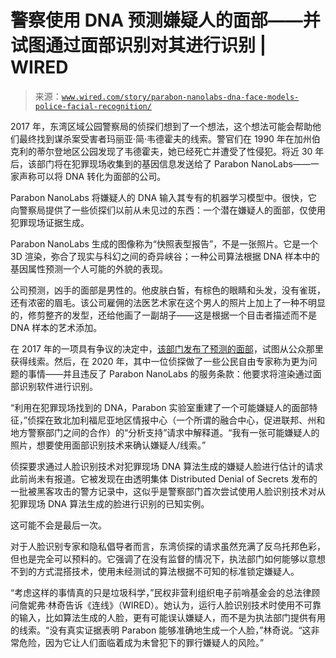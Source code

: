 <!--yml

分类：未分类

日期：2024-05-27 15:03:02

-->

# 警察使用 DNA 预测嫌疑人的面部——并试图通过面部识别对其进行识别 | WIRED

> 来源：[`www.wired.com/story/parabon-nanolabs-dna-face-models-police-facial-recognition/`](https://www.wired.com/story/parabon-nanolabs-dna-face-models-police-facial-recognition/)

2017 年，东湾区域公园警察局的侦探们想到了一个想法，这个想法可能会帮助他们最终找到谋杀案受害者玛丽亚·简·韦德霍夫的线索。警官们在 1990 年在加州伯克利的蒂尔登地区公园发现了韦德霍夫，她已经死亡并遭受了性侵犯。将近 30 年后，该部门将在犯罪现场收集到的基因信息发送给了 Parabon NanoLabs——一家声称可以将 DNA 转化为面部的公司。

Parabon NanoLabs 将嫌疑人的 DNA 输入其专有的机器学习模型中。很快，它向警察局提供了一些侦探们以前从未见过的东西：一个潜在嫌疑人的面部，仅使用犯罪现场证据生成。

Parabon NanoLabs 生成的图像称为“快照表型报告”，不是一张照片。它是一个 3D 渲染，弥合了现实与科幻之间的奇异峡谷；一种公司算法根据 DNA 样本中的基因属性预测一个人可能的外貌的表现。

公司预测，凶手的面部是男性的。他皮肤白皙，有棕色的眼睛和头发，没有雀斑，还有浓密的眉毛。该公司雇佣的法医艺术家在这个男人的照片上加上了一种不明显的，修剪整齐的发型，还给他画了一副胡子——这是根据一个目击者描述而不是 DNA 样本的艺术添加。

在 2017 年的一项具有争议的决定中，[该部门发布了预测的面部](https://www.eastbaytimes.com/2017/09/14/new-leads-in-unsolved-1990-berkeley-park-murder-case/)，试图从公众那里获得线索。然后，在 2020 年，其中一位侦探做了一些公民自由专家称为更为问题的事情——并且违反了 Parabon NanoLabs 的服务条款：他要求将渲染通过面部识别软件进行识别。

“利用在犯罪现场找到的 DNA，Parabon 实验室重建了一个可能嫌疑人的面部特征，”侦探在致北加利福尼亚地区情报中心（一个所谓的融合中心，促进联邦、州和地方警察部门之间的合作）的“分析支持”请求中解释道。“我有一张可能嫌疑人的照片，想要使用面部识别技术来确认嫌疑人/线索。”

侦探要求通过人脸识别技术对犯罪现场 DNA 算法生成的嫌疑人脸进行估计的请求此前尚未有报道。它被发现在由透明集体 Distributed Denial of Secrets 发布的一批被黑客攻击的警方记录中，这似乎是警察部门首次尝试使用人脸识别技术对从犯罪现场 DNA 算法生成的脸进行识别的已知实例。

这可能不会是最后一次。

对于人脸识别专家和隐私倡导者而言，东湾侦探的请求虽然充满了反乌托邦色彩，但也是完全可以预料的。它强调了在没有监督的情况下，执法部门如何能够以意想不到的方式混搭技术，使用未经测试的算法根据不可知的标准锁定嫌疑人。

“考虑这样的事情真的只是垃圾科学，”民权非营利组织电子前哨基金会的总法律顾问詹妮弗·林奇告诉《连线》（WIRED）。她认为，运行人脸识别技术时使用不可靠的输入，比如算法生成的人脸，更有可能误认嫌疑人，而不是为执法部门提供有用的线索。“没有真实证据表明 Parabon 能够准确地生成一个人脸，”林奇说。“这非常危险，因为它让人们面临着成为未曾犯下的罪行嫌疑人的风险。”
